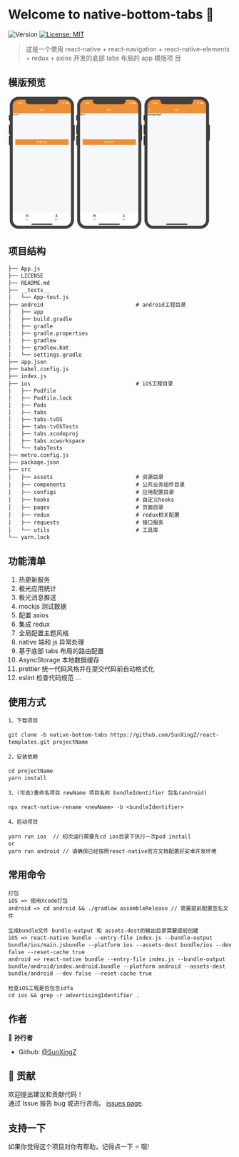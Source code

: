 # Welcome to native-bottom-tabs 👋

![Version](https://img.shields.io/badge/version-1.0.0-blue.svg?cacheSeconds=2592000)
[![License: MIT](https://img.shields.io/badge/License-MIT-yellow.svg)](#)

> 这是一个使用 react-native + react-navigation + react-native-elements + redux + axios 开发的底部 tabs 布局的 app 模版项
> 目

## 模版预览

<img src="https://github.com/SunXingZ/react-templates/blob/master/bottom_tabs_preview/31585803617_.pic.jpg" width="30%"><img src="https://github.com/SunXingZ/react-templates/blob/master/bottom_tabs_preview/41585803618_.pic.jpg" width="30%"><img src="https://github.com/SunXingZ/react-templates/blob/master/bottom_tabs_preview/51585803618_.pic.jpg" width="30%">

## 项目结构

```
├── App.js
├── LICENSE
├── README.md
├── __tests__
│   └── App-test.js
├── android                             # android工程目录
│   ├── app
│   ├── build.gradle
│   ├── gradle
│   ├── gradle.properties
│   ├── gradlew
│   ├── gradlew.bat
│   └── settings.gradle
├── app.json
├── babel.config.js
├── index.js
├── ios                                 # iOS工程目录
│   ├── Podfile
│   ├── Podfile.lock
│   ├── Pods
│   ├── tabs
│   ├── tabs-tvOS
│   ├── tabs-tvOSTests
│   ├── tabs.xcodeproj
│   ├── tabs.xcworkspace
│   └── tabsTests
├── metro.config.js
├── package.json
├── src
│   ├── assets                          # 资源目录
│   ├── components                      # 公共业务组件目录
│   ├── configs                         # 应用配置目录
│   ├── hooks                           # 自定义hooks
│   ├── pages                           # 页面目录
│   ├── redux                           # redux相关配置
│   ├── requests                        # 接口服务
│   └── utils                           # 工具库
└── yarn.lock
```

## 功能清单

1. 热更新服务
2. 极光应用统计
3. 极光消息推送
4. mockjs 测试数据
5. 配置 axios
6. 集成 redux
7. 全局配置主题风格
8. native 端和 js 异常处理
9. 基于底部 tabs 布局的路由配置
10. AsyncStorage 本地数据缓存
11. prettier 统一代码风格并在提交代码前自动格式化
12. eslint 检查代码规范 ...

## 使用方式

```
1、下载项目

git clone -b native-bottom-tabs https://github.com/SunXingZ/react-templates.git projectName

2、安装依赖

cd projectName
yarn install

3、(可选)重命名项目 newName 项目名称 bundleIdentifier 包名(android)

npx react-native-rename <newName> -b <bundleIdentifier>

4、启动项目

yarn run ios  // 初次运行需要先cd ios目录下执行一次pod install
or
yarn run android // 请确保已经按照react-native官方文档配置好安卓开发环境
```

## 常用命令

```
打包
iOS => 使用Xcode打包
android => cd android && ./gradlew assembleRelease // 需要提前配置签名文件

生成bundle文件 bundle-output 和 assets-dest的输出目录需要提前创建
iOS => react-native bundle --entry-file index.js --bundle-output bundle/ios/main.jsbundle --platform ios --assets-dest bundle/ios --dev false --reset-cache true
android => react-native bundle --entry-file index.js --bundle-output bundle/android/index.android.bundle --platform android --assets-dest bundle/android --dev false --reset-cache true

检查iOS工程是否包含idfa
cd ios && grep -r advertisingIdentifier .
```

## 作者

👤 **孙行者**

-   Github: [@SunXingZ](https://github.com/SunXingZ)

## 🤝 贡献

欢迎提出建议和贡献代码！<br />通过 Issue 报告 bug 或进行咨询。
[issues page](https://github.com/SunXingZ/react-templates/issues).

## 支持一下

如果你觉得这个项目对你有帮助，记得点一下 ⭐️ 哦!
